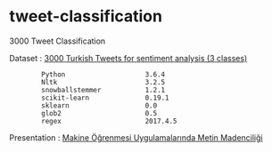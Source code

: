 # tweet-classification

3000 Tweet Classification

Dataset : [3000 Turkish Tweets for sentiment analysis (3 classes)](http://www.kemik.yildiz.edu.tr/?id=28)


            Python                    3.6.4
            Nltk                      3.2.5
            snowballstemmer           1.2.1
            scikit-learn              0.19.1
            sklearn                   0.0
            glob2                     0.5
            regex                     2017.4.5 

Presentation : [Makine Öğrenmesi Uygulamalarında Metin Madenciliği](https://github.com/ibrahimcelenli/tweet-classification/blob/master/Makine%20%C3%96%C4%9Frenmesi%20Uygulamalar%C4%B1nda%20Metin%20Madencili%C4%9Fi.pdf)
